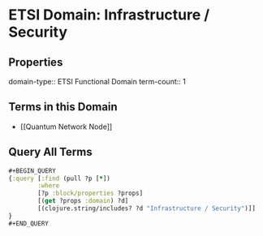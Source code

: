# ETSI Domain: Infrastructure / Security

## Properties
domain-type:: ETSI Functional Domain
term-count:: 1

## Terms in this Domain

- [[Quantum Network Node]]

## Query All Terms
```clojure
#+BEGIN_QUERY
{:query [:find (pull ?p [*])
        :where
        [?p :block/properties ?props]
        [(get ?props :domain) ?d]
        [(clojure.string/includes? ?d "Infrastructure / Security")]]
}
#+END_QUERY
```